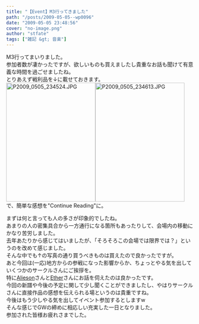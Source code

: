 ```yaml
---
title: "【Event】M3行ってきました"
path: "/posts/2009-05-05--wp0096"
date: "2009-05-05 23:48:56"
cover: "no-image.png"
author: "stfate"
tags: ["雑記 &gt; 音楽"]
---
```


<style type="text/css">
<!--
p {white-space: pre-wrap};
-->
</style>

M3行ってまいりました。
参加者数が凄かったですが、欲しいものも買えましたし貴重なお話も聞けて有意義な時間を過ごせましたね。
とりあえず戦利品を↓に載せておきます。
<a href="http://stfate.net/img/P2009_0505_234524.JPG"><img src="http://stfate.net/img/thm278_P2009_0505_234524.JPG" width="240" height="320" alt="P2009_0505_234524.JPG"  /></a><a href="http://stfate.net/img/P2009_0505_234613.JPG"><img src="http://stfate.net/img/thm279_P2009_0505_234613.JPG" width="240" height="320" alt="P2009_0505_234613.JPG"  /></a>
で、簡単な感想を"Continue Reading"に。

<!--more-->
まずは何と言っても人の多さが印象的でしたね。
あまりの人の密集具合から一方通行になる箇所もあったりして、会場内の移動にかなり苦労しました。
去年あたりから感じてはいましたが、「そろそろこの会場では限界では？」というのを改めて感じました。
そんな中でも↑の写真の通り買うべきものは買えたので良かったですが。
あと今回は(一応)地方からの参戦になった影響からか、ちょっとやる気を出していくつかのサークルさんにご挨拶を。
特に<a href="http://www.alieson.net/html/" target="_blank">Alieson</a>さんと<a href="http://www.ether-music.com/" target="_blank">Ether</a>さんにお話を伺えたのは良かったです。
今回の新譜や今後の予定に関して少し聞くことができましたし、やはりサークルさんに直接作品の感想を伝えられる場というのは貴重ですね。
今後はもう少しやる気を出してイベント参加するとしますw
そんな感じでGWの締めに相応しい充実した一日となりました。
参加された皆様お疲れさまでした。
